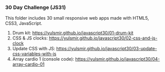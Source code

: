 ### 30 Day Challenge (JS31)

This folder includes 30 small responsive web apps made with HTML5, CSS3, JavaScript.

1. Drum kit: https://yulsmir.github.io/javascript30/01-drum-kit
2. CSS & JS clocks: https://yulsmir.github.io/javascript30/02-css-and-js-clock
3. Update CSS with JS: https://yulsmir.github.io/javascript30/03-update-css-variables-with-js
4. Array cardio 1 (console code): https://yulsmir.github.io/javascript30/04-array-cardio-01
